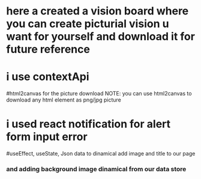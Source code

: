 # here a created a vision board where you can create picturial vision u want for yourself and download it for future reference

# i use contextApi 
#html2canvas <Download /> for the picture download 
NOTE: you can use html2canvas to download any html element as png/jpg picture

# i used react notification for alert form input error

#useEffect, useState, Json data to dinamical add image and title to our page 
### and adding background image dinamical from our data store

